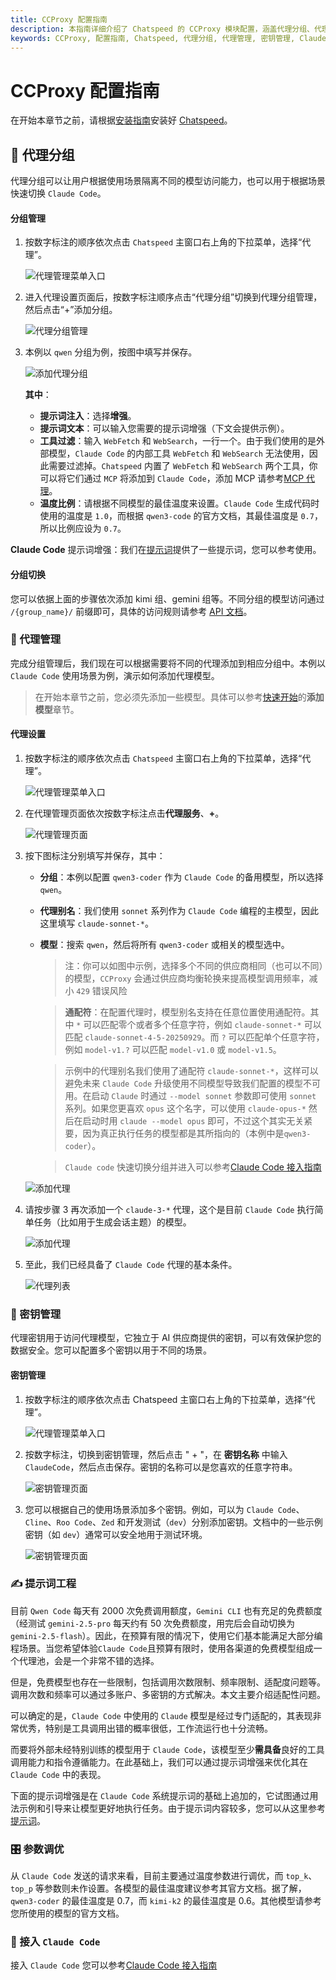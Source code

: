```yaml
---
title: CCProxy 配置指南
description: 本指南详细介绍了 Chatspeed 的 CCProxy 模块配置，涵盖代理分组、代理管理和密钥管理，帮助您优化 Claude Code 的使用。
keywords: CCProxy, 配置指南, Chatspeed, 代理分组, 代理管理, 密钥管理, Claude Code, 模型配置, AI 代理
---
```


# CCProxy 配置指南

在开始本章节之前，请根据[安装指南](../guide/installation.md)安装好 [Chatspeed](https://chatspeed.aidyou.ai)。

## 🧩 代理分组

代理分组可以让用户根据使用场景隔离不同的模型访问能力，也可以用于根据场景快速切换 `Claude Code`。

#### 分组管理

1.  按数字标注的顺序依次点击 `Chatspeed` 主窗口右上角的下拉菜单，选择“代理”。

    ![代理管理菜单入口](/images/zh/proxy-group-1.png)

2.  进入代理设置页面后，按数字标注顺序点击“代理分组”切换到代理分组管理，然后点击“+”添加分组。

    ![代理分组管理](/images/zh/proxy-group-2.png)

3.  本例以 `qwen` 分组为例，按图中填写并保存。

    ![添加代理分组](/images/zh/proxy-group-3.png)

    **其中**：
    - **提示词注入**：选择**增强**。
    - **提示词文本**：可以输入您需要的提示词增强（下文会提供示例）。
    - **工具过滤**：输入 `WebFetch` 和 `WebSearch`，一行一个。由于我们使用的是外部模型，`Claude Code` 的内部工具 `WebFetch` 和 `WebSearch` 无法使用，因此需要过滤掉。`Chatspeed` 内置了 `WebFetch` 和 `WebSearch` 两个工具，你可以将它们通过 `MCP` 将添加到 `Claude Code`，添加 MCP 请参考[MCP 代理](../mcp/)。
    - **温度比例**：请根据不同模型的最佳温度来设置。`Claude Code` 生成代码时使用的温度是 `1.0`，而根据 `qwen3-code` 的官方文档，其最佳温度是 `0.7`，所以比例应设为 `0.7`。

**Claude Code** 提示词增强：我们在[提示词](../prompt/)提供了一些提示词，您可以参考使用。

#### 分组切换

您可以依据上面的步骤依次添加 kimi 组、gemini 组等。不同分组的模型访问通过 `/{group_name}/` 前缀即可，具体的访问规则请参考 [API 文档](../api/)。

### 🔀 代理管理

完成分组管理后，我们现在可以根据需要将不同的代理添加到相应分组中。本例以 `Claude Code` 使用场景为例，演示如何添加代理模型。

> 在开始本章节之前，您必须先添加一些模型。具体可以参考[快速开始](../guide/quickStart.md)的**添加模型**章节。

#### 代理设置

1.  按数字标注的顺序依次点击 `Chatspeed` 主窗口右上角的下拉菜单，选择“代理”。

    ![代理管理菜单入口](/images/zh/proxy-group-1.png)

2.  在代理管理页面依次按数字标注点击**代理服务**、**+**。

    ![代理管理页面](/images/zh/proxy-setting-1.png)

3.  按下图标注分别填写并保存，其中：
    - **分组**：本例以配置 `qwen3-coder` 作为 `Claude Code` 的备用模型，所以选择 `qwen`。
    - **代理别名**：我们使用 `sonnet` 系列作为 `Claude Code` 编程的主模型，因此这里填写 `claude-sonnet-*`。
    - **模型**：搜索 `qwen`，然后将所有 `qwen3-coder` 或相关的模型选中。

      > 注：你可以如图中示例，选择多个不同的供应商相同（也可以不同）的模型，`CCProxy` 会通过供应商均衡轮换来提高模型调用频率，减小 `429` 错误风险

      > **通配符**：在配置代理时，模型别名支持在任意位置使用通配符。其中 `*` 可以匹配零个或者多个任意字符，例如 `claude-sonnet-*` 可以匹配 `claude-sonnet-4-5-20250929`。而 `?` 可以匹配单个任意字符，例如 `model-v1.?` 可以匹配 `model-v1.0` 或 `model-v1.5`。

      > 示例中的代理别名我们使用了通配符 `claude-sonnet-*`，这样可以避免未来 `Claude Code` 升级使用不同模型导致我们配置的模型不可用。在启动 `Claude` 时通过 `--model sonnet` 参数即可使用 `sonnet` 系列。如果您更喜欢 `opus` 这个名字，可以使用 `claude-opus-*` 然后在启动时用 `claude --model opus` 即可，不过这个其实无关紧要，因为真正执行任务的模型都是其所指向的（本例中是`qwen3-coder`）。

      > `Claude code` 快速切换分组并进入可以参考[Claude Code 接入指南](claude-code.md)

    ![添加代理](/images/zh/proxy-setting-2.png)

4.  请按步骤 3 再次添加一个 `claude-3-*` 代理，这个是目前 `Claude Code` 执行简单任务（比如用于生成会话主题）的模型。

    ![添加代理](/images/zh/proxy-setting-3.png)

5.  至此，我们已经具备了 `Claude Code` 代理的基本条件。

    ![代理列表](/images/zh/proxy-setting-4.png)

### 🔑 密钥管理

代理密钥用于访问代理模型，它独立于 AI 供应商提供的密钥，可以有效保护您的数据安全。您可以配置多个密钥以用于不同的场景。

#### 密钥管理

1.  按数字标注的顺序依次点击 Chatspeed 主窗口右上角的下拉菜单，选择“代理”。

    ![代理管理菜单入口](/images/zh/proxy-group-1.png)

2.  按数字标注，切换到密钥管理，然后点击 " + "，在 **密钥名称** 中输入 `ClaudeCode`，然后点击保存。密钥的名称可以是您喜欢的任意字符串。

    ![密钥管理页面](/images/zh/proxy-key-1.png)

3.  您可以根据自己的使用场景添加多个密钥。例如，可以为 `Claude Code`、`Cline`、`Roo Code`、`Zed` 和开发测试（`dev`）分别添加密钥。文档中的一些示例密钥（如 `dev`）通常可以安全地用于测试环境。

    ![密钥管理页面](/images/zh/proxy-key-2.png)

### ✍️ 提示词工程

目前 `Qwen Code` 每天有 2000 次免费调用额度，`Gemini CLI` 也有充足的免费额度（经测试 `gemini-2.5-pro` 每天约有 50 次免费额度，用完后会自动切换为 `gemini-2.5-flash`）。因此，在预算有限的情况下，使用它们基本能满足大部分编程场景。当您希望体验`Claude Code`且预算有限时，使用各渠道的免费模型组成一个代理池，会是一个非常不错的选择。

但是，免费模型也存在一些限制，包括调用次数限制、频率限制、适配度问题等。调用次数和频率可以通过多账户、多密钥的方式解决。本文主要介绍适配性问题。

可以确定的是，`Claude Code` 中使用的 `Claude` 模型是经过专门适配的，其表现非常优秀，特别是工具调用出错的概率很低，工作流运行也十分流畅。

而要将外部未经特别训练的模型用于 `Claude Code`，该模型至少**需具备**良好的工具调用能力和指令遵循能力。在此基础上，我们可以通过提示词增强来优化其在 `Claude Code` 中的表现。

下面的提示词增强是在 `Claude Code` 系统提示词的基础上追加的，它试图通过用法示例和引导来让模型更好地执行任务。由于提示词内容较多，您可以从这里参考[提示词](../prompt/)。

### 🎛️ 参数调优

从 `Claude Code` 发送的请求来看，目前主要通过温度参数进行调优，而 `top_k`、`top_p` 等参数则未作设置。各模型的最佳温度建议参考其官方文档。据了解，`qwen3-coder` 的最佳温度是 0.7，而 `kimi-k2` 的最佳温度是 0.6。其他模型请参考您所使用的模型的官方文档。

### 🔌 接入 `Claude Code`

接入 `Claude Code` 您可以参考[Claude Code 接入指南](claude-code.md)
